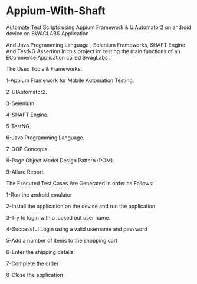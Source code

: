 # Appium-With-Shaft

Automate Test Scripts using Appium Framework & UIAutomator2 on android device on SWAGLABS Application

And Java Programming Language , Selenium Frameworks, SHAFT Engine And TestNG Assertion In this project im testing the main functions of an ECommerce Application called SwagLabs .


The Used Tools & Frameworks: 

1-Appium Framework for Mobile Automation Testing.

2-UIAutomator2.

3-Selenium. 

4-SHAFT Engine. 

5-TestNG. 

6-Java Programming Language.  

7-OOP Concepts.

8-Page Object Model Design Pattern (POM).

9-Allure Report.



The Executed Test Cases Are Generated in order as Follows:

1-Run the android emulator

2-Install the application on the device and run the application 

3-Try to login with a locked out user name.

4-Successful Login using a valid username and password 

5-Add a number of items to the shopping cart 

6-Enter the shipping details

7-Complete the order 

8-Close the application
